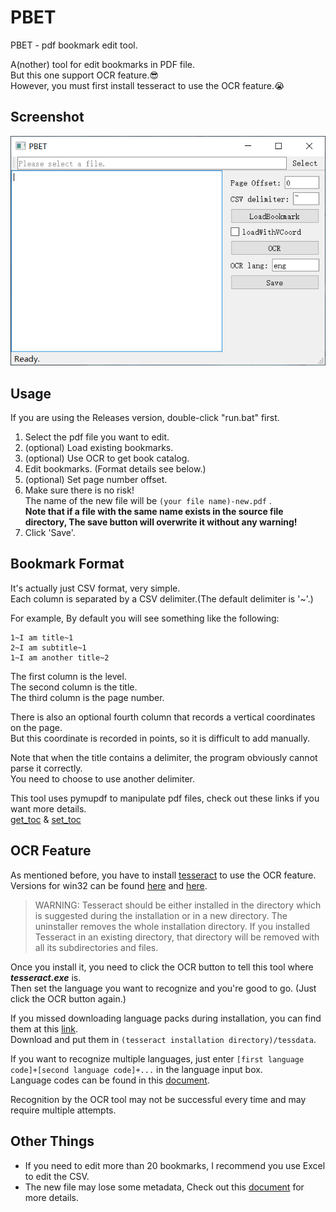 # PBET
PBET - pdf bookmark edit tool.  

A(nother) tool for edit bookmarks in PDF file.  
But this one support OCR feature.😎  
However, you must first install tesseract to use the OCR feature.😭  

## Screenshot
![](./screenshot.png)

## Usage
If you are using the Releases version, double-click "run.bat" first.

1. Select the pdf file you want to edit.
2. (optional) Load existing bookmarks.
3. (optional) Use OCR to get book catalog.
4. Edit bookmarks. (Format details see below.)
5. (optional) Set page number offset.
6. Make sure there is no risk!  
   The name of the new file will be ```(your file name)-new.pdf``` .  
   **Note that if a file with the same name exists in the source file directory, The save button will overwrite it without any warning!**
7. Click 'Save'. 

## Bookmark Format

It's actually just CSV format, very simple.  
Each column is separated by a CSV delimiter.(The default delimiter is '~'.) 

For example, By default you will see something like the following:
```
1~I am title~1
2~I am subtitle~1
1~I am another title~2
```
The first column is the level.  
The second column is the title.  
The third column is the page number.  

There is also an optional fourth column that records a vertical coordinates on the page.  
But this coordinate is recorded in points, so it is difficult to add manually.  

Note that when the title contains a delimiter, the program obviously cannot parse it correctly.  
You need to choose to use another delimiter.  

This tool uses pymupdf to manipulate pdf files, check out these links if you want more details.  
[get_toc](https://pymupdf.readthedocs.io/en/latest/document.html#Document.get_toc)
&
[set_toc](https://pymupdf.readthedocs.io/en/latest/document.html#Document.set_toc)  

## OCR Feature

As mentioned before, you have to install [tesseract](https://github.com/tesseract-ocr/tesseract) to use the OCR feature.  
Versions for win32 can be found [here](https://github.com/UB-Mannheim/tesseract/wiki) and [here](https://digi.bib.uni-mannheim.de/tesseract/).  

>WARNING: 
>Tesseract should be either installed in the directory which is suggested during the installation or in a new directory. 
>The uninstaller removes the whole installation directory. 
>If you installed Tesseract in an existing directory, that directory will be removed with all its subdirectories and files.  

Once you install it, you need to click the OCR button to tell this tool where ***tesseract.exe*** is.  
Then set the language you want to recognize and you're good to go. (Just click the OCR button again.)

If you missed downloading language packs during installation, you can find them at this [link](https://github.com/tesseract-ocr/tessdata).  
Download and put them in ```(tesseract installation directory)/tessdata```.

If you want to recognize multiple languages, just enter ```[first language code]+[second language code]+...``` in the language input box.  
Language codes can be found in this [document](https://github.com/tesseract-ocr/tessdoc/blob/main/Data-Files-in-different-versions.md).

Recognition by the OCR tool may not be successful every time and may require multiple attempts.

## Other Things
- If you need to edit more than 20 bookmarks, I recommend you use Excel to edit the CSV.  
- The new file may lose some metadata, Check out this [document](https://docs.python.org/3/library/shutil.html) for more details.  
